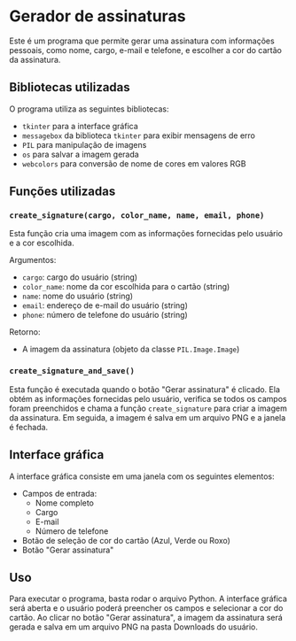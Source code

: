 # Gerador de assinaturas

Este é um programa que permite gerar uma assinatura com informações pessoais, como nome, cargo, e-mail e telefone, e escolher a cor do cartão da assinatura.

## Bibliotecas utilizadas

O programa utiliza as seguintes bibliotecas:
- `tkinter` para a interface gráfica
- `messagebox` da biblioteca `tkinter` para exibir mensagens de erro
- `PIL` para manipulação de imagens
- `os` para salvar a imagem gerada
- `webcolors` para conversão de nome de cores em valores RGB

## Funções utilizadas

### `create_signature(cargo, color_name, name, email, phone)`

Esta função cria uma imagem com as informações fornecidas pelo usuário e a cor escolhida.

Argumentos:
- `cargo`: cargo do usuário (string)
- `color_name`: nome da cor escolhida para o cartão (string)
- `name`: nome do usuário (string)
- `email`: endereço de e-mail do usuário (string)
- `phone`: número de telefone do usuário (string)

Retorno:
- A imagem da assinatura (objeto da classe `PIL.Image.Image`)

### `create_signature_and_save()`

Esta função é executada quando o botão "Gerar assinatura" é clicado. Ela obtém as informações fornecidas pelo usuário, verifica se todos os campos foram preenchidos e chama a função `create_signature` para criar a imagem da assinatura. Em seguida, a imagem é salva em um arquivo PNG e a janela é fechada.

## Interface gráfica

A interface gráfica consiste em uma janela com os seguintes elementos:

- Campos de entrada:
  - Nome completo
  - Cargo
  - E-mail
  - Número de telefone
- Botão de seleção de cor do cartão (Azul, Verde ou Roxo)
- Botão "Gerar assinatura"

## Uso

Para executar o programa, basta rodar o arquivo Python. A interface gráfica será aberta e o usuário poderá preencher os campos e selecionar a cor do cartão. Ao clicar no botão "Gerar assinatura", a imagem da assinatura será gerada e salva em um arquivo PNG na pasta Downloads do usuário.




